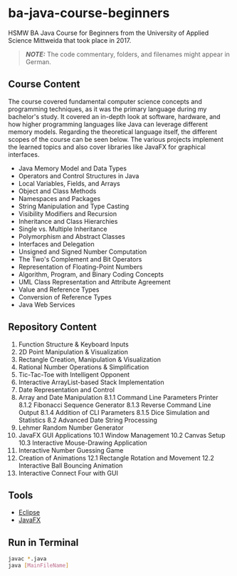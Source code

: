 # ba-java-course-beginners

HSMW BA Java Course for Beginners from the University of Applied Science Mittweida that took place in 2017.

> **_NOTE:_** The code commentary, folders, and filenames might appear in German.

## Course Content

The course covered fundamental computer science concepts and programming techniques, as it was the primary language during my bachelor's study. It covered an in-depth look at software, hardware, and how higher programming languages like Java can leverage different memory models. Regarding the theoretical language itself, the different scopes of the course can be seen below. The various projects implement the learned topics and also cover libraries like JavaFX for graphical interfaces.

- Java Memory Model and Data Types
- Operators and Control Structures in Java
- Local Variables, Fields, and Arrays
- Object and Class Methods
- Namespaces and Packages
- String Manipulation and Type Casting
- Visibility Modifiers and Recursion
- Inheritance and Class Hierarchies
- Single vs. Multiple Inheritance
- Polymorphism and Abstract Classes
- Interfaces and Delegation
- Unsigned and Signed Number Computation
- The Two's Complement and Bit Operators
- Representation of Floating-Point Numbers
- Algorithm, Program, and Binary Coding Concepts
- UML Class Representation and Attribute Agreement
- Value and Reference Types
- Conversion of Reference Types
- Java Web Services

## Repository Content

1. Function Structure & Keyboard Inputs
2. 2D Point Manipulation & Visualization
3. Rectangle Creation, Manipulation & Visualization
4. Rational Number Operations & Simplification
5. Tic-Tac-Toe with Intelligent Opponent
6. Interactive ArrayList-based Stack Implementation
7. Date Representation and Control
8. Array and Date Manipulation
   8.1.1 Command Line Parameters Printer
   8.1.2 Fibonacci Sequence Generator
   8.1.3 Reverse Command Line Output
   8.1.4 Addition of CLI Parameters
   8.1.5 Dice Simulation and Statistics
   8.2 Advanced Date String Processing
9. Lehmer Random Number Generator
10. JavaFX GUI Applications
    10.1 Window Management
    10.2 Canvas Setup
    10.3 Interactive Mouse-Drawing Application
11. Interactive Number Guessing Game
12. Creation of Animations
    12.1 Rectangle Rotation and Movement
    12.2 Interactive Ball Bouncing Animation
13. Interactive Connect Four with GUI

## Tools

- [Eclipse](https://www.eclipse.org)
- [JavaFX](https://openjfx.io/)

## Run in Terminal

```bash
javac *.java
java [MainFileName]
```
